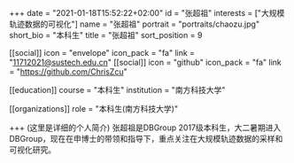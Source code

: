 +++
date = "2021-01-18T15:52:22+02:00"
id = "张超祖"
interests = ["大规模轨迹数据的可视化"]
name = "张超祖"
portrait = "portraits/chaozu.jpg"
short_bio = "本科生"
title = "张超祖"
sort_position = 9

[[social]]
    icon = "envelope"
    icon_pack = "fa"
    link = "11712021@sustech.edu.cn"
[[social]]
    icon = "github"
    icon_pack = "fa"
    link = "https://github.com/ChrisZcu"

[[education]]
    course = "本科生"
    institution = "南方科技大学"

[[organizations]]
    role = "本科生(南方科技大学)"

+++
(这里是详细的个人简介)
张超祖是DBGroup 2017级本科生，大二暑期进入DBGroup，现在在申博士的带领和指导下，重点关注在大规模轨迹数据的采样和可视化研究。